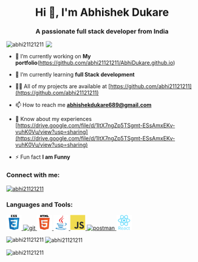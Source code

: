 <h1 align="center">Hi 👋, I'm Abhishek Dukare</h1>
<h3 align="center">A passionate full stack developer from India</h3>
<img align="right" ait="Coding"  width="400" src="https://github.com/AbhiDukare/AbhiDukare.github.io/assets/111838547/56012ae8-0d38-4ea1-a1e5-7df99f7bbe3b"/>
<p align="left"> <img src="https://komarev.com/ghpvc/?username=abhi21121211&label=Profile%20views&color=0e75b6&style=flat" alt="abhi21121211" /> </p>

- 🔭 I’m currently working on **My portfolio**(https://github.com/abhi21121211/AbhiDukare.github.io)

- 🌱 I’m currently learning **full Stack development**

- 👨‍💻 All of my projects are available at [https://github.com/abhi21121211](https://github.com/abhi21121211)

- 📫 How to reach me **abhishekdukare689@gmail.com**

- 📄 Know about my experiences [https://drive.google.com/file/d/1ItX7ngZp5TSgmt-ESsAmxEKv-vuhK0Vu/view?usp=sharing](https://drive.google.com/file/d/1ItX7ngZp5TSgmt-ESsAmxEKv-vuhK0Vu/view?usp=sharing)

- ⚡ Fun fact **I am Funny**

<h3 align="left">Connect with me:</h3>
<p align="left">
<a href="https://linkedin.com/in/abhi21121211" target="blank"><img align="center" src="https://raw.githubusercontent.com/rahuldkjain/github-profile-readme-generator/master/src/images/icons/Social/linked-in-alt.svg" alt="abhi21121211" height="30" width="40" /></a>
</p>

<h3 align="left">Languages and Tools:</h3>
<p align="left"> <a href="https://www.w3schools.com/css/" target="_blank" rel="noreferrer"> <img src="https://raw.githubusercontent.com/devicons/devicon/master/icons/css3/css3-original-wordmark.svg" alt="css3" width="40" height="40"/> </a> <a href="https://git-scm.com/" target="_blank" rel="noreferrer"> <img src="https://www.vectorlogo.zone/logos/git-scm/git-scm-icon.svg" alt="git" width="40" height="40"/> </a> <a href="https://www.w3.org/html/" target="_blank" rel="noreferrer"> <img src="https://raw.githubusercontent.com/devicons/devicon/master/icons/html5/html5-original-wordmark.svg" alt="html5" width="40" height="40"/> </a> <a href="https://www.java.com" target="_blank" rel="noreferrer"> <img src="https://raw.githubusercontent.com/devicons/devicon/master/icons/java/java-original.svg" alt="java" width="40" height="40"/> </a> <a href="https://developer.mozilla.org/en-US/docs/Web/JavaScript" target="_blank" rel="noreferrer"> <img src="https://raw.githubusercontent.com/devicons/devicon/master/icons/javascript/javascript-original.svg" alt="javascript" width="40" height="40"/> </a> <a href="https://postman.com" target="_blank" rel="noreferrer"> <img src="https://www.vectorlogo.zone/logos/getpostman/getpostman-icon.svg" alt="postman" width="40" height="40"/> </a> <a href="https://reactjs.org/" target="_blank" rel="noreferrer"> <img src="https://raw.githubusercontent.com/devicons/devicon/master/icons/react/react-original-wordmark.svg" alt="react" width="40" height="40"/> </a> </p>

<p><img align="left" src="https://github-readme-stats.vercel.app/api/top-langs?username=abhi21121211&show_icons=true&theme=dark&text_color=ffffff&locale=en&layout=compact" alt="abhi21121211" /></p>

<p>&nbsp;<img align="center" src="https://github-readme-stats.vercel.app/api?username=abhi21121211&show_icons=true&theme=dark&text_color=ffffff&locale=en" alt="abhi21121211" /></p>

<p><img align="center" src="https://github-readme-streak-stats.herokuapp.com/?user=abhi21121211&theme=dark" alt="abhi21121211" /></p>
